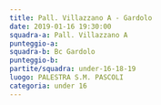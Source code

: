 ```yaml
---
title: Pall. Villazzano A - Gardolo
date: 2019-01-16 19:30:00
squadra-a: Pall. Villazzano A
punteggio-a: 
squadra-b: Bc Gardolo
punteggio-b: 
partite/squadra: under-16-18-19
luogo: PALESTRA S.M. PASCOLI
categoria: under 16
---
```

